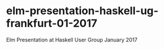 # elm-presentation-haskell-ug-frankfurt-01-2017
Elm Presentation at Haskell User Group January 2017 
